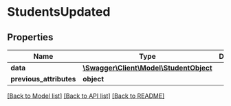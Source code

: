 # StudentsUpdated

## Properties
Name | Type | Description | Notes
------------ | ------------- | ------------- | -------------
**data** | [**\Swagger\Client\Model\StudentObject**](StudentObject.md) |  | [optional] 
**previous_attributes** | **object** |  | [optional] 

[[Back to Model list]](../../README.md#documentation-for-models) [[Back to API list]](../../README.md#documentation-for-api-endpoints) [[Back to README]](../../README.md)


